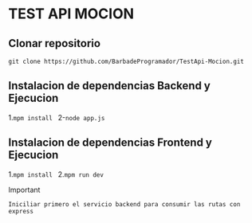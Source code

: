# TEST API MOCION 

## Clonar repositorio 
`git clone https://github.com/BarbadeProgramador/TestApi-Mocion.git`

## Instalacion de dependencias Backend y Ejecucion
1.`mpm install `
2-`node app.js`

## Instalacion de dependencias Frontend y Ejecucion
1.`mpm install `
2.`mpm run dev`


> [!IMPORTANT]
> `Iniciliar primero el servicio backend para consumir las rutas con express`

